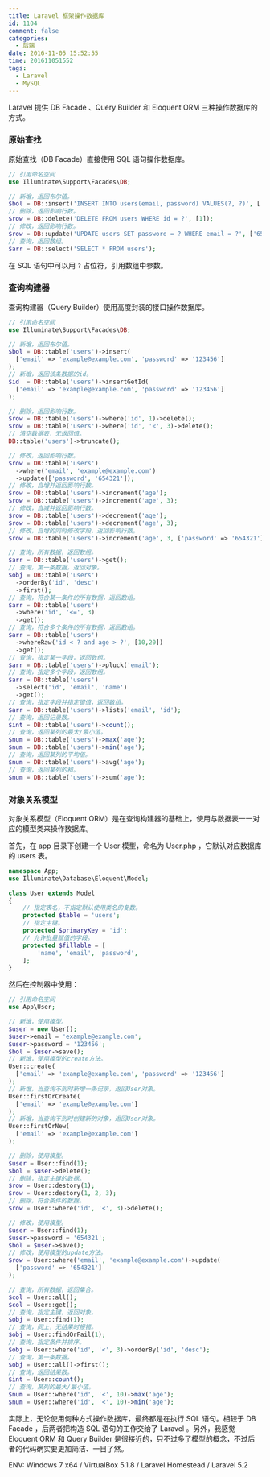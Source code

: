 ```yaml
---
title: Laravel 框架操作数据库
id: 1104
comment: false
categories:
  - 后端
date: 2016-11-05 15:52:55
time: 201611051552
tags:
  - Laravel
  - MySQL
---
```


Laravel 提供 DB Facade 、Query Builder 和 Eloquent ORM 三种操作数据库的方式。

### 原始查找

原始查找（DB Facade）直接使用 SQL 语句操作数据库。
<!--more-->

``` php
// 引用命名空间
use Illuminate\Support\Facades\DB;
```

``` php
// 新增，返回布尔值。
$bol = DB::insert('INSERT INTO users(email, password) VALUES(?, ?)', ['example@example.com', '123456']);
// 删除，返回影响行数。
$row = DB::delete('DELETE FROM users WHERE id = ?', [1]);
// 修改，返回影响行数。
$row = DB::update('UPDATE users SET password = ? WHERE email = ?', ['654321', 'example@example.com']);
// 查询，返回数组。
$arr = DB::select('SELECT * FROM users');
```

在 SQL 语句中可以用 `?` 占位符，引用数组中参数。

### 查询构建器

查询构建器（Query Builder）使用高度封装的接口操作数据库。

``` php
// 引用命名空间
use Illuminate\Support\Facades\DB;
```

``` php
// 新增，返回布尔值。
$bol = DB::table('users')->insert(
  ['email' => 'example@example.com', 'password' => '123456']
);
// 新增，返回该条数据的id。
$id  = DB::table('users')->insertGetId(
  ['email' => 'example@example.com', 'password' => '123456']
);
```

``` php
// 删除，返回影响行数。
$row = DB::table('users')->where('id', 1)->delete();
$row = DB::table('users')->where('id', '<', 3)->delete();
// 清空数据表，无返回值。
DB::table('users')->truncate();
```

``` php
// 修改，返回影响行数。
$row = DB::table('users')
  ->where('email', 'example@example.com')
  ->update(['password', '654321']);
// 修改，自增并返回影响行数。
$row = DB::table('users')->increment('age');
$row = DB::table('users')->increment('age', 3);
// 修改，自减并返回影响行数。
$row = DB::table('users')->decrement('age');
$row = DB::table('users')->decrement('age', 3);
// 修改，自增的同时修改字段，返回影响行数。
$row = DB::table('users')->increment('age', 3, ['password' => '654321']);
```

``` php
// 查询，所有数据，返回数组。
$arr = DB::table('users')->get();
// 查询，第一条数据，返回对象。
$obj = DB::table('users')
  ->orderBy('id', 'desc')
  ->first();
// 查询，符合某一条件的所有数据，返回数组。
$arr = DB::table('users')
  ->where('id', '<=', 3)
  ->get();
// 查询，符合多个条件的所有数据，返回数组。
$arr = DB::table('users')
  ->whereRaw('id < ? and age > ?', [10,20])
  ->get();
// 查询，指定某一字段，返回数组。
$arr = DB::table('users')->pluck('email');
// 查询，指定多个字段，返回数组。
$arr = DB::table('users')
  ->select('id', 'email', 'name')
  ->get();
// 查询，指定字段并指定键值，返回数组。
$arr = DB::table('users')->lists('email', 'id');
// 查询，返回记录数。
$int = DB::table('users')->count();
// 查询，返回某列的最大/最小值。
$num = DB::table('users')->max('age');
$num = DB::table('users')->min('age');
// 查询，返回某列的平均值。
$num = DB::table('users')->avg('age');
// 查询，返回某列的和。
$num = DB::table('users')->sum('age');
```

### 对象关系模型

对象关系模型（Eloquent ORM）是在查询构建器的基础上，使用与数据表一一对应的模型类来操作数据库。

首先，在 app 目录下创建一个 User 模型，命名为 User.php ，它默认对应数据库的 users 表。

``` php
namespace App;
use Illuminate\Database\Eloquent\Model;

class User extends Model
{
    // 指定表名，不指定默认使用类名的复数。
    protected $table = 'users';
    // 指定主键。
    protected $primaryKey = 'id';
    // 允许批量赋值的字段。
    protected $fillable = [
        'name', 'email', 'password',
    ];
}
```

然后在控制器中使用：

``` php
// 引用命名空间
use App\User;
```

``` php
// 新增，使用模型。
$user = new User();
$user->email = 'example@example.com';
$user->password = '123456';
$bol = $user->save();
// 新增，使用模型的create方法。
User::create(
  ['email' => 'example@example.com', 'password' => '123456']
);
// 新增，当查询不到时新增一条记录，返回User对象。
User::firstOrCreate(
  ['email' => 'example@example.com']
);
// 新增，当查询不到时创建新的对象，返回User对象。
User::firstOrNew(
  ['email' => 'example@example.com']
);
```

``` php
// 删除，使用模型。
$user = User::find(1);
$bol = $user->delete();
// 删除，指定主键的数据。
$row = User::destory(1);
$row = User::destory(1, 2, 3);
// 删除，符合条件的数据。
$row = User::where('id', '<', 3)->delete();
```

``` php
// 修改，使用模型。
$user = User::find(1);
$user->password = '654321';
$bol = $user->save();
// 修改，使用模型的update方法。
$row = User::where('email', 'example@example.com')->update(
  ['password' => '654321']
);
```

``` php
// 查询，所有数据，返回集合。
$col = User::all();
$col = User::get();
// 查询，指定主键，返回对象。
$obj = User::find(1);
// 查询，同上，无结果时报错。
$obj = User::findOrFail(1);
// 查询，指定条件并排序。
$obj = User::where('id', '<', 3)->orderBy('id', 'desc');
// 查询，第一条数据。
$obj = User::all()->first();
// 查询，返回结果数。
$int = User::count();
// 查询，某列的最大/最小值。
$num = User::where('id', '<', 10)->max('age');
$num = User::where('id', '<', 10)->min('age');
```

实际上，无论使用何种方式操作数据库，最终都是在执行 SQL 语句。相较于 DB Facade ，后两者把构造 SQL 语句的工作交给了 Laravel 。另外，我感觉 Eloquent ORM 和 Query Builder 是很接近的，只不过多了模型的概念，不过后者的代码确实要更加简洁、一目了然。

ENV: Windows 7 x64 / VirtualBox 5.1.8 / Laravel Homestead / Laravel 5.2